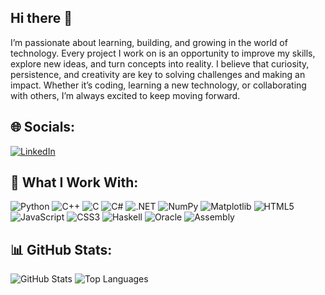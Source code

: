 ## Hi there 👋

I’m passionate about learning, building, and growing in the world of technology. Every project I work on is an opportunity to improve my skills, explore new ideas, and turn concepts into reality. I believe that curiosity, persistence, and creativity are key to solving challenges and making an impact. Whether it’s coding, learning a new technology, or collaborating with others, I’m always excited to keep moving forward.

## 🌐 Socials:
[![LinkedIn](https://img.shields.io/badge/LinkedIn-0A66C2?style=for-the-badge&logo=linkedin&logoColor=white)](https://www.linkedin.com/in/iordache-tudor-847006331/)

## 🧩 What I Work With:
![Python](https://img.shields.io/badge/Python-3776AB?style=for-the-badge&logo=python&logoColor=white)
![C++](https://img.shields.io/badge/C++-00599C?style=for-the-badge&logo=cplusplus&logoColor=white)
![C](https://img.shields.io/badge/C-00599C?style=for-the-badge&logo=c&logoColor=white)
![C#](https://img.shields.io/badge/C%23-239120?style=for-the-badge&logo=csharp&logoColor=white)
![.NET](https://img.shields.io/badge/.NET-512BD4?style=for-the-badge&logo=dotnet&logoColor=white)
![NumPy](https://img.shields.io/badge/NumPy-013243?style=for-the-badge&logo=numpy&logoColor=white)
![Matplotlib](https://img.shields.io/badge/Matplotlib-008080?style=for-the-badge&logo=matplotlib&logoColor=white)
![HTML5](https://img.shields.io/badge/HTML5-E34F26?style=for-the-badge&logo=html5&logoColor=white)
![JavaScript](https://img.shields.io/badge/JavaScript-323330?style=for-the-badge&logo=javascript&logoColor=F7DF1E)
![CSS3](https://img.shields.io/badge/CSS3-1572B6?style=for-the-badge&logo=css3&logoColor=white)
![Haskell](https://img.shields.io/badge/Haskell-5E5086?style=for-the-badge&logo=haskell&logoColor=white)
![Oracle](https://img.shields.io/badge/Oracle-F80000?style=for-the-badge&logo=oracle&logoColor=white)
![Assembly](https://img.shields.io/badge/Assembly-525252?style=for-the-badge&logo=assembly&logoColor=white)

## 📊 GitHub Stats:
![GitHub Stats](https://github-readme-stats.vercel.app/api?username=tudoriordache2004&show_icons=true&theme=radical)
![Top Languages](https://github-readme-stats.vercel.app/api/top-langs/?username=tudoriordache2004&layout=compact&theme=radical)





